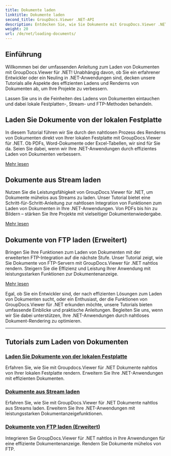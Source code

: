 ```yaml
---
title: Dokumente laden
linktitle: Dokumente laden
second_title: GroupDocs.Viewer .NET-API
description: Entdecken Sie, wie Sie Dokumente mit GroupDocs.Viewer .NET effizient laden und rendern. Entdecken Sie Tutorials zum Laden von lokalen Festplatten, Streams und FTP für erweiterte .NET-Apps.
weight: 20
url: /de/net/loading-documents/
---
```

## Einführung

Willkommen bei der umfassenden Anleitung zum Laden von Dokumenten mit GroupDocs.Viewer für .NET! Unabhängig davon, ob Sie ein erfahrener Entwickler oder ein Neuling in .NET-Anwendungen sind, decken unsere Tutorials alle Aspekte des effizienten Ladens und Renderns von Dokumenten ab, um Ihre Projekte zu verbessern.

Lassen Sie uns in die Feinheiten des Ladens von Dokumenten eintauchen und dabei lokale Festplatten-, Stream- und FTP-Methoden behandeln.

## Laden Sie Dokumente von der lokalen Festplatte

In diesem Tutorial führen wir Sie durch den nahtlosen Prozess des Renderns von Dokumenten direkt von Ihrer lokalen Festplatte mit GroupDocs.Viewer für .NET. Ob PDFs, Word-Dokumente oder Excel-Tabellen, wir sind für Sie da. Seien Sie dabei, wenn wir Ihre .NET-Anwendungen durch effizientes Laden von Dokumenten verbessern.

[Mehr lesen](./loading-document-local-disk/)

## Dokumente aus Stream laden

Nutzen Sie die Leistungsfähigkeit von GroupDocs.Viewer für .NET, um Dokumente mühelos aus Streams zu laden. Unser Tutorial bietet eine Schritt-für-Schritt-Anleitung zur nahtlosen Integration von Funktionen zum Laden von Dokumenten in Ihre .NET-Anwendungen. Von PDFs bis hin zu Bildern – stärken Sie Ihre Projekte mit vielseitiger Dokumentenwiedergabe.

[Mehr lesen](./loading-document-stream/)

## Dokumente von FTP laden (Erweitert)

Bringen Sie Ihre Funktionen zum Laden von Dokumenten mit der erweiterten FTP-Integration auf die nächste Stufe. Unser Tutorial zeigt, wie Sie Dokumente von FTP-Servern mit GroupDocs.Viewer für .NET nahtlos rendern. Steigern Sie die Effizienz und Leistung Ihrer Anwendung mit leistungsstarken Funktionen zur Dokumentenanzeige.

[Mehr lesen](./loading-document-ftp/)

Egal, ob Sie ein Entwickler sind, der nach effizienten Lösungen zum Laden von Dokumenten sucht, oder ein Enthusiast, der die Funktionen von GroupDocs.Viewer für .NET erkunden möchte, unsere Tutorials bieten umfassende Einblicke und praktische Anleitungen. Begleiten Sie uns, wenn wir Sie dabei unterstützen, Ihre .NET-Anwendungen durch nahtloses Dokument-Rendering zu optimieren.

---
## Tutorials zum Laden von Dokumenten
### [Laden Sie Dokumente von der lokalen Festplatte](./loading-document-local-disk/)
Erfahren Sie, wie Sie mit Groupdocs.Viewer für .NET Dokumente nahtlos von Ihrer lokalen Festplatte rendern. Erweitern Sie Ihre .NET-Anwendungen mit effizienten Dokumenten.
### [Dokumente aus Stream laden](./loading-document-stream/)
Erfahren Sie, wie Sie mit GroupDocs.Viewer für .NET Dokumente nahtlos aus Streams laden. Erweitern Sie Ihre .NET-Anwendungen mit leistungsstarken Dokumentanzeigefunktionen.
### [Dokumente von FTP laden (Erweitert)](./loading-document-ftp/)
Integrieren Sie GroupDocs.Viewer für .NET nahtlos in Ihre Anwendungen für eine effiziente Dokumentenanzeige. Rendern Sie Dokumente mühelos von FTP.